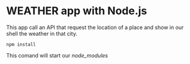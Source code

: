 # WEATHER app with Node.js 

This app call an API that request the location of a place and show
in our shell the weather in that city.

```
npm install
```
This comand will start our _node_modules_
